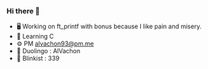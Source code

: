 ### Hi there 👋

- 🖥️ Working on ft_printf with bonus because I like pain and misery.
- 📖 Learning C
- ⚙️ PM alvachon93@pm.me
- 🦉 Duolingo : AlVachon
- 📗 Blinkist : 339

<!--
**alvachon/alvachon** is a ✨ _special_ ✨ repository because its `README.md` (this file) appears on your GitHub profile.

Here are some ideas to get you started:

- 🔭 I’m currently working on ...
- 🌱 I’m currently learning ...
- 👯 I’m looking to collaborate on ...
- 🤔 I’m looking for help with ...
- 💬 Ask me about ...
- 📫 How to reach me: ...
- 😄 Pronouns: ...
- ⚡ Fun fact: ...
-->
